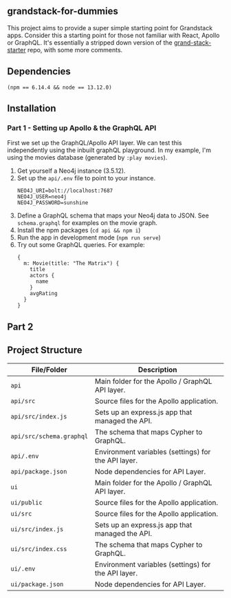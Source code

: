 ## grandstack-for-dummies
This project aims to provide a super simple starting point for Grandstack apps.
Consider this a starting point for those not familiar with React, Apollo or GraphQL. It's essentially a stripped down version of the [grand-stack-starter](https://github.com/grand-stack/grand-stack-starter) repo, with some more comments.

## Dependencies
`(npm == 6.14.4 && node == 13.12.0)`

## Installation

### Part 1 - Setting up Apollo & the GraphQL API
First we set up the GraphQL/Apollo API layer. We can test this independently using the inbuilt graphQL playground. In my example, I'm using the movies database (generated by `:play movies`).
1. Get yourself a Neo4j instance (3.5.12).
2. Set up the `api/.env` file to point to your instance.
    ```
    NEO4J_URI=bolt://localhost:7687
    NEO4J_USER=neo4j
    NEO4J_PASSWORD=sunshine 
    ```
3. Define a GraphQL schema that maps your Neo4j data to JSON. See `schema.graphql` for examples on the movie graph.
4. Install the npm packages (`cd api && npm i`)
5. Run the app in development mode (`npm run serve`)
6. Try out some GraphQL queries. For example:
    ```
    {
      m: Movie(title: "The Matrix") {
        title
        actors {
          name
        }
        avgRating
      }
    }
    ```

## Part 2
## Project Structure
| File/Folder        | Description                                                                          |
|------------------|--------------------------------------------------------------------------------------|
| `api`                           | Main folder for the Apollo / GraphQL API layer.                       |
| `api/src`                       | Source files for the Apollo application.  |
| `api/src/index.js`              | Sets up an express.js app that managed the API.  |
| `api/src/schema.graphql`        | The schema that maps Cypher to GraphQL.  |
| `api/.env`                      | Environment variables (settings) for the API layer.                                                     |
| `api/package.json`              | Node dependencies for API Layer.                       |
| `ui`                           | Main folder for the Apollo / GraphQL API layer.                       |
| `ui/public`                       | Source files for the Apollo application.  |
| `ui/src`                       | Source files for the Apollo application.  |
| `ui/src/index.js`              | Sets up an express.js app that managed the API.  |
| `ui/src/index.css`        | The schema that maps Cypher to GraphQL.  |
| `ui/.env`                      | Environment variables (settings) for the API layer.                                                     |
| `ui/package.json`              | Node dependencies for API Layer.  
